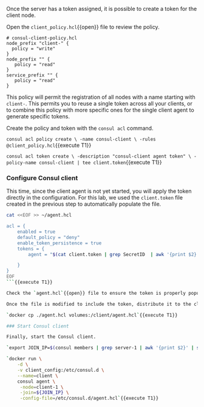 Once the server has a token assigned, it is possible to create a token for the client node.

Open the `client_policy.hcl`{{open}} file to review the policy.

```hcl
# consul-client-policy.hcl
node_prefix "client-" {
  policy = "write"
}
node_prefix "" {
   policy = "read"
}
service_prefix "" {
   policy = "read"
}
```

This policy will permit the registration of all nodes with a name starting with `client-`. This permits you to reuse a single token across all your clients, or to combine this policy with more specific ones for the single client agent to generate specific tokens.

Create the policy and token with the `consul acl` command.

`consul acl policy create \
  -name consul-client \
  -rules @client_policy.hcl`{{execute T1}}

`consul acl token create \
  -description "consul-client agent token" \
  -policy-name consul-client | tee client.token`{{execute T1}}

### Configure Consul client

This time, since the client agent is not yet started, you will apply the token directly in the configuration. For this lab, we used the `client.token` file created in the previous step to automatically populate the file.

```bash
cat <<EOF >> ~/agent.hcl

acl = {
    enabled = true
    default_policy = "deny"
    enable_token_persistence = true
    tokens = {
        agent = "$(cat client.token | grep SecretID  | awk '{print $2}')"

    }
}
EOF
```{{execute T1}}

Check the `agent.hcl`{{open}} file to ensure the token is properly populated.

Once the file is modified to include the token, distribute it to the client.

`docker cp ./agent.hcl volumes:/client/agent.hcl`{{execute T1}}

### Start Consul client

Finally, start the Consul client.

`export JOIN_IP=$(consul members | grep server-1 | awk '{print $2}' | sed 's/:.*//g')`{{execute T1}}

`docker run \
    -d \
    -v client_config:/etc/consul.d \
    --name=client \
    consul agent \
     -node=client-1 \
     -join=${JOIN_IP} \
     -config-file=/etc/consul.d/agent.hcl`{{execute T1}}
